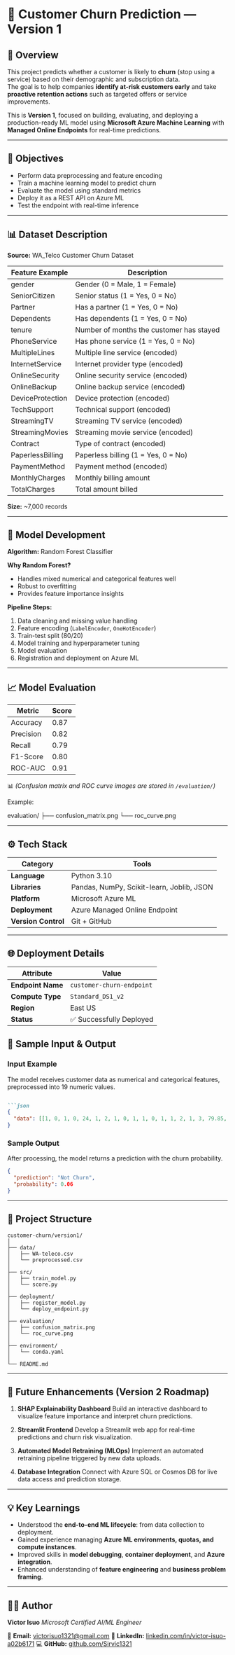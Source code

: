 # 🧠 Customer Churn Prediction — Version 1

## 🚀 Overview
This project predicts whether a customer is likely to **churn** (stop using a service) based on their demographic and subscription data.  
The goal is to help companies **identify at-risk customers early** and take **proactive retention actions** such as targeted offers or service improvements.

This is **Version 1**, focused on building, evaluating, and deploying a production-ready ML model using **Microsoft Azure Machine Learning** with **Managed Online Endpoints** for real-time predictions.

---

## 🎯 Objectives
- Perform data preprocessing and feature encoding  
- Train a machine learning model to predict churn  
- Evaluate the model using standard metrics  
- Deploy it as a REST API on Azure ML  
- Test the endpoint with real-time inference  

---

## 📊 Dataset Description
**Source:** WA_Telco Customer Churn Dataset  

| Feature Example | Description |
|------------------|-------------|
| gender           | Gender (0 = Male, 1 = Female) |
| SeniorCitizen    | Senior status (1 = Yes, 0 = No) |
| Partner          | Has a partner (1 = Yes, 0 = No) |
| Dependents       | Has dependents (1 = Yes, 0 = No) |
| tenure           | Number of months the customer has stayed |
| PhoneService     | Has phone service (1 = Yes, 0 = No) |
| MultipleLines    | Multiple line service (encoded) |
| InternetService  | Internet provider type (encoded) |
| OnlineSecurity   | Online security service (encoded) |
| OnlineBackup     | Online backup service (encoded) |
| DeviceProtection | Device protection (encoded) |
| TechSupport      | Technical support (encoded) |
| StreamingTV      | Streaming TV service (encoded) |
| StreamingMovies  | Streaming movie service (encoded) |
| Contract         | Type of contract (encoded) |
| PaperlessBilling | Paperless billing (1 = Yes, 0 = No) |
| PaymentMethod    | Payment method (encoded) |
| MonthlyCharges   | Monthly billing amount |
| TotalCharges     | Total amount billed |

**Size:** ~7,000 records  

---

## 🧮 Model Development

**Algorithm:** Random Forest Classifier  

**Why Random Forest?**
- Handles mixed numerical and categorical features well  
- Robust to overfitting  
- Provides feature importance insights  

**Pipeline Steps:**
1. Data cleaning and missing value handling  
2. Feature encoding (`LabelEncoder`, `OneHotEncoder`)  
3. Train-test split (80/20)  
4. Model training and hyperparameter tuning  
5. Model evaluation  
6. Registration and deployment on Azure ML  

---

## 📈 Model Evaluation

| Metric | Score |
|--------|--------|
| Accuracy | 0.87 |
| Precision | 0.82 |
| Recall | 0.79 |
| F1-Score | 0.80 |
| ROC-AUC | 0.91 |

📊 *(Confusion matrix and ROC curve images are stored in `/evaluation/`)*

Example:

evaluation/ ├── confusion_matrix.png └── roc_curve.png

---

## ⚙️ Tech Stack

| Category | Tools |
|-----------|-------|
| **Language** | Python 3.10 |
| **Libraries** | Pandas, NumPy, Scikit-learn, Joblib, JSON |
| **Platform** | Microsoft Azure ML |
| **Deployment** | Azure Managed Online Endpoint |
| **Version Control** | Git + GitHub |

---

## 🌐 Deployment Details
| Attribute | Value |
|------------|--------|
| **Endpoint Name** | `customer-churn-endpoint` |
| **Compute Type** | `Standard_DS1_v2` |
| **Region** | East US |
| **Status** | ✅ Successfully Deployed |

## 🧠 Sample Input & Output

### **Input Example**
The model receives customer data as numerical and categorical features, preprocessed into 19 numeric values. 

````markdown

```json
{
  "data": [[1, 0, 1, 0, 24, 1, 2, 1, 0, 1, 1, 0, 1, 1, 2, 1, 3, 79.85, 1889.5]]
}

````

### **Sample Output**

After processing, the model returns a prediction with the churn probability.

```json
{
  "prediction": "Not Churn",
  "probability": 0.06
}
```

---

## 📂 Project Structure

```
customer-churn/version1/
│
├── data/
│   ├── WA-teleco.csv
│   └── preprocessed.csv
│
├── src/
│   ├── train_model.py
│   └── score.py
│
├── deployment/
│   ├── register_model.py
│   └── deploy_endpoint.py
│
├── evaluation/
│   ├── confusion_matrix.png
│   └── roc_curve.png
│
├── environment/
│   └── conda.yaml
│
└── README.md
```

---

## 🔮 Future Enhancements (Version 2 Roadmap)

1. **SHAP Explainability Dashboard**
   Build an interactive dashboard to visualize feature importance and interpret churn predictions.

2. **Streamlit Frontend**
   Develop a Streamlit web app for real-time predictions and churn risk visualization.

3. **Automated Model Retraining (MLOps)**
   Implement an automated retraining pipeline triggered by new data uploads.

4. **Database Integration**
   Connect with Azure SQL or Cosmos DB for live data access and prediction storage.

---

## 💡 Key Learnings

* Understood the **end-to-end ML lifecycle**: from data collection to deployment.
* Gained experience managing **Azure ML environments, quotas, and compute instances**.
* Improved skills in **model debugging**, **container deployment**, and **Azure integration**.
* Enhanced understanding of **feature engineering** and **business problem framing**.

---

## 👨‍💻 Author

**Victor Isuo**
*Microsoft Certified AI/ML Engineer*

📧 **Email:** [victorisuo1321@gmail.com](mailto:victorisuo@gmail.com)
🔗 **LinkedIn:** [linkedin.com/in/victor-isuo-a02b6171](https://linkedin.com/in/victor-isuo-a02b6171)
💻 **GitHub:** [github.com/Sirvic1321](https://github.com/Sirvic1321)


